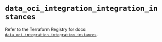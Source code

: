 # `data_oci_integration_integration_instances`

Refer to the Terraform Registry for docs: [`data_oci_integration_integration_instances`](https://registry.terraform.io/providers/hashicorp/oci/7.19.0/docs/data-sources/integration_integration_instances).
